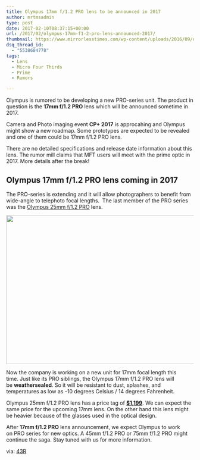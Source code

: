 ```yaml
---
title: Olympus 17mm f/1.2 PRO lens to be announced in 2017
author: mrtmsadmin
type: post
date: 2017-02-10T08:37:15+00:00
url: /2017/02/olympus-17mm-f1-2-pro-lens-announced-2017/
thumbnail: https://www.mirrorlesstimes.com/wp-content/uploads/2016/09/olympus-m-zuiko-digital-ed-25mm-11-2-pro-lens.jpg
dsq_thread_id:
  - "5538684778"
tags:
  - Lens
  - Micro Four Thirds
  - Prime
  - Rumors

---
```

Olympus is rumored to be developing a new PRO-series unit. The product in question is the **17mm f/1.2 PRO** lens which will be announced sometime in 2017.

Camera and Photo imaging event **CP+ 2017** is approcahing and Olympus might show a new roadmap. Some prototypes are expected to be revealed and one of them could be 17mm f/1.2 PRO lens.

There are no detailed specifications and release date information about this lens. The rumor mill claims that MFT users will meet with the prime optic in 2017. More details after the break!<!--more-->

## Olympus 17mm f/1.2 PRO lens coming in 2017

The PRO-series is extending and it will allow photographers to benefit from wide-angle to telephoto focal lengths.  The last member of the PRO series was the [Olympus 25mm f/1.2 PRO][1] lens.

[<img class="aligncenter size-full wp-image-977" src="https://i2.wp.com/www.mirrorlesstimes.com/wp-content/uploads/2017/02/olympus-17mm-f1-2-pro-lens-rumors.jpg?resize=600%2C400&#038;ssl=1" alt="" width="600" height="400" srcset="https://i2.wp.com/www.mirrorlesstimes.com/wp-content/uploads/2017/02/olympus-17mm-f1-2-pro-lens-rumors.jpg?w=900&ssl=1 900w, https://i2.wp.com/www.mirrorlesstimes.com/wp-content/uploads/2017/02/olympus-17mm-f1-2-pro-lens-rumors.jpg?resize=300%2C200&ssl=1 300w, https://i2.wp.com/www.mirrorlesstimes.com/wp-content/uploads/2017/02/olympus-17mm-f1-2-pro-lens-rumors.jpg?resize=768%2C512&ssl=1 768w, https://i2.wp.com/www.mirrorlesstimes.com/wp-content/uploads/2017/02/olympus-17mm-f1-2-pro-lens-rumors.jpg?resize=180%2C120&ssl=1 180w" sizes="(max-width: 600px) 100vw, 600px" data-recalc-dims="1" />][2]

Now the company is working on a new unit for 17mm focal length this time. Just like its PRO siblings, the Olympus 17mm f/1.2 PRO lens will be **weathersealed**. So it will be resistant to dust, splashes, and temperatures as low as -10 degrees Celsius / 14 degrees Fahrenheit.

Olympus 25mm f/1.2 PRO lens has a price tag of **<a class="ext-link" title="" href="http://amzn.to/2cCUVuA" target="_blank" rel="external nofollow">$1,199</a>**. We can expect the same price for the upcoming 17mm lens. On the other hand this lens might be heavier because of the glasses used in the optical design.

After **17mm f/1.2 PRO** lens announcement, we expect Olympus to work on PRO series for new optics. A 45mm f/1.2 PRO or 75mm f/1.2 PRO might continue the saga. Stay tuned with us for more information.

via: <a title="" href="http://www.43rumors.com/ft5-there-is-definitely-an-olympus-17mm-f1-2-pro-lens-on-the-roadmap/" target="_blank" rel="nofollow">43R</a>

 [1]: https://www.mirrorlesstimes.com/2016/09/olympus-25mm-f1-2-pro/
 [2]: https://i2.wp.com/www.mirrorlesstimes.com/wp-content/uploads/2017/02/olympus-17mm-f1-2-pro-lens-rumors.jpg?ssl=1